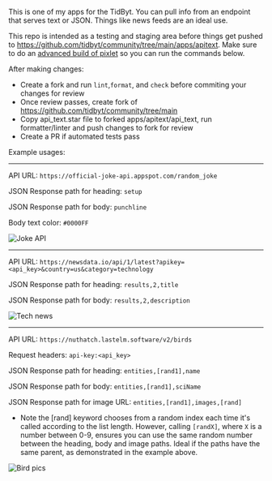 This is one of my apps for the TidByt. You can pull info from an endpoint that serves text or JSON. Things like news feeds are an ideal use.

This repo is intended as a testing and staging area before things get pushed to https://github.com/tidbyt/community/tree/main/apps/apitext. Make sure to do an [advanced build of pixlet](https://tidbyt.dev/docs/build/advanced-installation) so you can run the commands below.

After making changes:

* Create a fork and run ```lint```,```format```, and ```check``` before commiting your changes for review
* Once review passes, create fork of https://github.com/tidbyt/community/tree/main
* Copy api_text.star file to forked apps/apitext/api_text, run formatter/linter and push changes to fork for review
* Create a PR if automated tests pass

Example usages:

-----

API URL: ```https://official-joke-api.appspot.com/random_joke```

JSON Response path for heading: ```setup```

JSON Response path for body: ```punchline```

Body text color: ```#0000FF```

![Joke API](https://michaelyagi.github.io/images/api_text_1.gif)

-----

API URL: ```https://newsdata.io/api/1/latest?apikey=<api_key>&country=us&category=technology```

JSON Response path for heading: ```results,2,title```

JSON Response path for body: ```results,2,description```

![Tech news](https://michaelyagi.github.io/images/api_text_2.gif)

-----

API URL: ```https://nuthatch.lastelm.software/v2/birds``` 

Request headers: ```api-key:<api_key>```

JSON Response path for heading: ```entities,[rand1],name```

JSON Response path for body: ```entities,[rand1],sciName```

JSON Response path for image URL: ```entities,[rand1],images,[rand]```

* Note the [rand] keyword chooses from a random index each time it's called according to the list length. However, calling ```[randX]```, where ```X``` is a number between 0-9, ensures you can use the same random number between the heading, body and image paths. Ideal if the paths have the same parent, as demonstrated in the example above.

![Bird pics](https://michaelyagi.github.io/images/api_text_3.gif)
